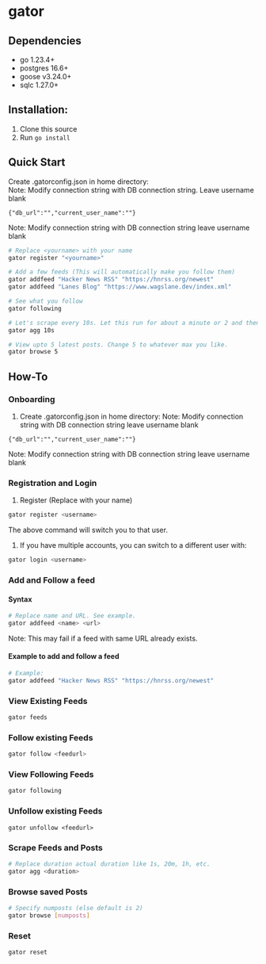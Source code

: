 # gator

## Dependencies

- go 1.23.4+
- postgres 16.6+
- goose v3.24.0+
- sqlc 1.27.0+

## Installation:

1. Clone this source
2. Run `go install`


## Quick Start

Create .gatorconfig.json in home directory:  
Note: Modify connection string with DB connection string. Leave username blank
```
{"db_url":"","current_user_name":""}
```
Note: Modify connection string with DB connection string leave username blank

```bash
# Replace <yourname> with your name
gator register "<yourname>"
```

```bash
# Add a few feeds (This will automatically make you follow them)
gator addfeed "Hacker News RSS" "https://hnrss.org/newest"
gator addfeed "Lanes Blog" "https://www.wagslane.dev/index.xml"
```

```bash
# See what you follow
gator following
```

```bash
# Let's scrape every 10s. Let this run for about a minute or 2 and then press Ctrl+C to interrupt.
gator agg 10s
```

```bash
# View upto 5 latest posts. Change 5 to whatever max you like.
gator browse 5
```

## How-To
### Onboarding

1. Create .gatorconfig.json in home directory:
Note: Modify connection string with DB connection string leave username blank
```
{"db_url":"","current_user_name":""}
```
Note: Modify connection string with DB connection string leave username blank

### Registration and Login

1. Register (Replace <username> with your name)
```bash
gator register <username>
```
The above command will switch you to that user.

1. If you have multiple accounts, you can switch to a different user with:
```bash
gator login <username>
```

### Add and Follow a feed

#### Syntax
```bash
# Replace name and URL. See example.
gator addfeed <name> <url>
```
Note: This may fail if a feed with same URL already exists.

#### Example to add and follow a feed
```bash
# Example:
gator addfeed "Hacker News RSS" "https://hnrss.org/newest"
```

### View Existing Feeds

```bash
gator feeds
```

### Follow existing Feeds

```bash
gator follow <feedurl>
```

### View Following Feeds

```bash
gator following
```

### Unfollow existing Feeds

```
gator unfollow <feedurl>
```


### Scrape Feeds and Posts

```bash
# Replace duration actual duration like 1s, 20m, 1h, etc.
gator agg <duration>
```

### Browse saved Posts

```bash
# Specify numposts (else default is 2)
gator browse [numposts]
```

### Reset
```bash
gator reset
```